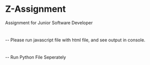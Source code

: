 # Z-Assignment
Assignment for Junior Software Developer
#
-- Please run javascript file with html file, and see output in console.
#
-- Run Python File Seperately

